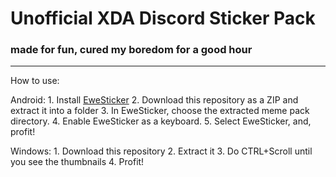 # Unofficial XDA Discord Sticker Pack
### made for fun, cured my boredom for a good hour
-----------------------------------------------------------
How to use:

  Android:
    1. Install [EweSticker](https://github.com/FredHappyface/Android.EweSticker/releases/latest)
    2. Download this repository as a ZIP and extract it into a folder
    3. In EweSticker, choose the extracted meme pack directory.
    4. Enable EweSticker as a keyboard.
    5. Select EweSticker, and, profit!
  
  Windows:
    1. Download this repository
    2. Extract it
    3. Do CTRL+Scroll until you see the thumbnails
    4. Profit!
    
